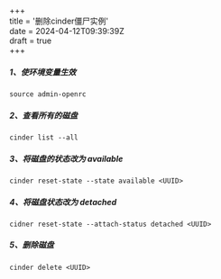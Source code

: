 +++  
title = '删除cinder僵尸实例'  
date = 2024-04-12T09:39:39Z  
draft = true  
+++

##### 1、使环境变量生效
```
source admin-openrc
```
##### 2、查看所有的磁盘
```
cinder list --all
```
##### 3、将磁盘的状态改为 available
```
cinder reset-state --state available <UUID>
```
##### 4、将磁盘状态改为 detached
```
cidner reset-state --attach-status detached <UUID>
```
##### 5、删除磁盘
```
cinder delete <UUID>
```